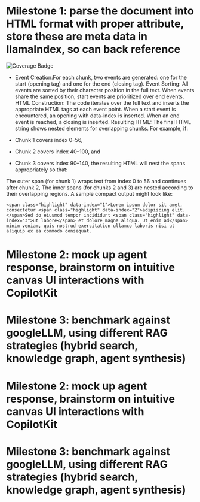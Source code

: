 # Milestone 1: parse the document into HTML format with proper attribute, store these are meta data in llamaIndex, so can back reference 

![Coverage Badge](https://img.shields.io/codecov/c/github/jzhao62/notebook-llm-copilot/main.svg)

- Event Creation:For each chunk, two events are generated: one for the start (opening tag) and one for the end (closing tag).
Event Sorting:
All events are sorted by their character position in the full text. When events share the same position, start events are prioritized over end events.
HTML Construction:
The code iterates over the full text and inserts the appropriate HTML tags at each event point.
When a start event is encountered, an opening <span> with data-index is inserted.
When an end event is reached, a closing </span> is inserted.
Resulting HTML:
The final HTML string shows nested <span> elements for overlapping chunks. For example, if:

- Chunk 1 covers index 0–56,
- Chunk 2 covers index 40–100, and
- Chunk 3 covers index 90–140,
the resulting HTML will nest the spans appropriately so that:

The outer span (for chunk 1) wraps text from index 0 to 56 and continues after chunk 2,
The inner spans (for chunks 2 and 3) are nested according to their overlapping regions.
A sample compact output might look like:

```
<span class="highlight" data-index="1">Lorem ipsum dolor sit amet, consectetur <span class="highlight" data-index="2">adipiscing elit. </span>Sed do eiusmod tempor incididunt <span class="highlight" data-index="3">ut labore</span> et dolore magna aliqua. Ut enim ad</span> minim veniam, quis nostrud exercitation ullamco laboris nisi ut aliquip ex ea commodo consequat.
```


# Milestone 2: mock up agent response, brainstorm on intuitive canvas UI interactions with CopilotKit 
# Milestone 3: benchmark against googleLLM, using different RAG strategies (hybrid search, knowledge graph, agent synthesis)



# Milestone 2: mock up agent response, brainstorm on intuitive canvas UI interactions with CopilotKit 
# Milestone 3: benchmark against googleLLM, using different RAG strategies (hybrid search, knowledge graph, agent synthesis)
